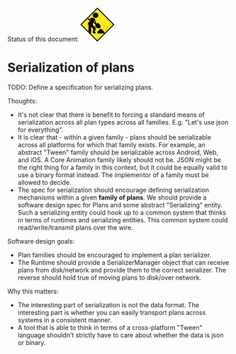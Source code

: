 Status of this document:
![](../_assets/under-construction-flashing-barracade-animation.gif)

# Serialization of plans

TODO: Define a specification for serializing plans.

Thoughts:

- It's not clear that there is benefit to forcing a standard means of serialization across all plan types across all families. E.g. "Let's use json for everything".
- It is clear that - within a given family - plans should be serializable across all platforms for which that family exists. For example, an abstract "Tween" family should be serializable across Android, Web, and iOS. A Core Animation family likely should not be. JSON might be the right thing for a family in this context, but it could be equally valid to use a binary format instead. The implementor of a family must be allowed to decide.
- The spec for serialization should encourage defining serialization mechanisms within a given **family of plans**. We should provide a software design spec for Plans and some abstract "Serializing" entity. Such a serializing entity could hook up to a common system that thinks in terms of runtimes and serializing entities. This common system could read/write/transmit plans over the wire.

Software design goals:

- Plan families should be encouraged to implement a plan serializer.
- The Runtime should provide a SerializerManager object that can receive plans from disk/network and provide them to the correct serializer. The reverse should hold true of moving plans to disk/over network.

Why this matters:

- The interesting part of serialization is not the data format. The interesting part is whether you can easily transport plans across systems in a consistent manner.
- A tool that is able to think in terms of a cross-platform "Tween" language shouldn't strictly have to care about whether the data is json or binary.
